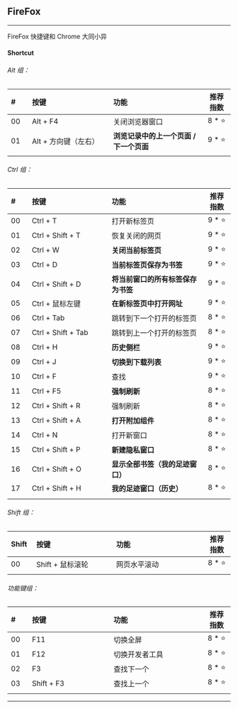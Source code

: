 ## FireFox

---

FireFox 快捷键和 Chrome 大同小异

#### Shortcut

###### Alt 组：

| # | 按键 | 功能 | 推荐指数 |
| :--- | :--- | :--- | :---: |
| 00 | Alt + F4 | 关闭浏览器窗口 | 8 * ⭐ |
| 01 | Alt + 方向键（左右） | **浏览记录中的上一个页面 / 下一个页面** | 9 * ⭐ |
|<img width=50px/>|<img width=400px/>|<img width=500px/>|<img width=100px/>|

###### Ctrl 组：

| # | 按键 | 功能 | 推荐指数 |
| :--- | :--- | :--- | :---: |
| 00 | Ctrl + T | 打开新标签页 | 9 * ⭐ |
| 01 | Ctrl + Shift + T | 恢复关闭的网页 | 9 * ⭐ |
| 02 | Ctrl + W | **关闭当前标签页** | 9 * ⭐ |
| 03 | Ctrl + D | **当前标签页保存为书签** | 9 * ⭐ |
| 04 | Ctrl + Shift + D | **将当前窗口的所有标签保存为书签** | 9 * ⭐ |
| 05 | Ctrl + 鼠标左键 | **在新标签页中打开网址** | 9 * ⭐ |
| 06 | Ctrl + Tab | 跳转到下一个打开的标签页 | 8 * ⭐ |
| 07 | Ctrl + Shift + Tab | 跳转到上一个打开的标签页 | 8 * ⭐ |
| 08 | Ctrl + H | **历史侧栏** | 9 * ⭐ |
| 09 | Ctrl + J | **切换到下载列表** | 9 * ⭐ |
| 10 | Ctrl + F | 查找 | 9 * ⭐ |
| 11 | Ctrl + F5 | **强制刷新** | 8 * ⭐ |
| 12 | Ctrl + Shift + R | 强制刷新 | 8 * ⭐ |
| 13 | Ctrl + Shift + A | **打开附加组件** | 8 * ⭐ |
| 14 | Ctrl + N | 打开新窗口 | 8 * ⭐ |
| 15 | Ctrl + Shift + P | **新建隐私窗口** | 8 * ⭐ |
| 16 | Ctrl + Shift + O | **显示全部书签（我的足迹窗口）** | 8 * ⭐ |
| 17 | Ctrl + Shift + H | **我的足迹窗口（历史）** | 8 * ⭐ |
|<img width=50px/>|<img width=400px/>|<img width=500px/>|<img width=100px/>|

###### Shift 组：

| Shift | 按键 | 功能 | 推荐指数 |
| :--- | :--- | :--- | :---: |
| 00 | Shift + 鼠标滚轮 | 网页水平滚动 | 8 * ⭐ |
|<img width=50px/>|<img width=400px/>|<img width=500px/>|<img width=100px/>|

###### 功能键组：

| # | 按键 | 功能 | 推荐指数 |
| :--- | :--- | :--- | :---: |
| 00 | F11 | 切换全屏 | 8 * ⭐ |
| 01 | F12 | 切换开发者工具  | 8 * ⭐ |
| 02 | F3 | 查找下一个 | 8 * ⭐ |
| 03 | Shift + F3 | 查找上一个  | 8 * ⭐ |
|<img width=50px/>|<img width=400px/>|<img width=500px/>|<img width=100px/>|

---







